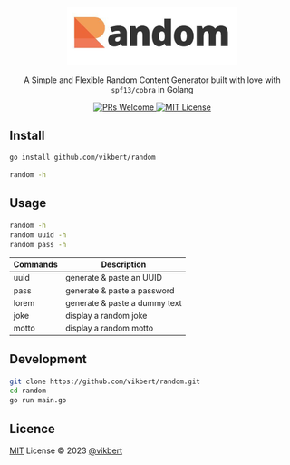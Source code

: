 <div align="center">
    <img src="https://raw.githubusercontent.com/vikbert/random/main/logo.jpg" width="300px" alt="random"/>
    <p>A Simple and Flexible Random Content Generator built with love with <code>spf13/cobra</code> in Golang</p>
</div>

<p align="center">
    <a href="#">
        <img src="https://img.shields.io/badge/PRs-Welcome-brightgreen.svg?style=flat-square" alt="PRs Welcome"/>
    </a>
    <a href="#">
        <img src="https://img.shields.io/badge/License-MIT-brightgreen.svg?style=flat-square" alt="MIT License"/>
    </a>
</p>

## Install

```bash
go install github.com/vikbert/random
```

```bash
random -h
```

## Usage

```bash
random -h
random uuid -h
random pass -h
```

| Commands  | Description |
|---|---|
| uuid  | generate & paste an UUID  |
| pass | generate & paste a password  |
| lorem  |  generate & paste a dummy text |
| joke  |  display a random joke |
| motto  |  display a random motto |

## Development

```bash
git clone https://github.com/vikbert/random.git
cd random
go run main.go
```

## Licence

[MIT](./LICENSE) License © 2023 [@vikbert](https://vikbert.github.io/)
